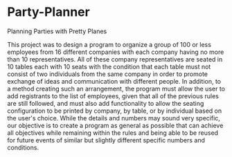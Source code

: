 # Party-Planner
Planning Parties with Pretty Planes

This project was to design a program to organize a group of 100 or less employees from 16 different companies with each company having no more than 10 representatives. All of these company representatives are seated in 10 tables each with 10 seats with the condition that each table must not consist of two individuals from the same company in order to promote exchange of ideas and communication with different people. In addition, to a method creating such an arrangement, the program must allow the user to add registrants to the list of employees, given that all of the previous rules are still followed, and must also add functionality to allow the seating configuration to be printed by company, by table, or by individual based on the user's choice. While the details and numbers may sound very specific, our objective is to create a program as general as possible that can achieve all objectives while remaining within the rules and being able to be reused for future events of similar but slightly different specific numbers and conditions.
